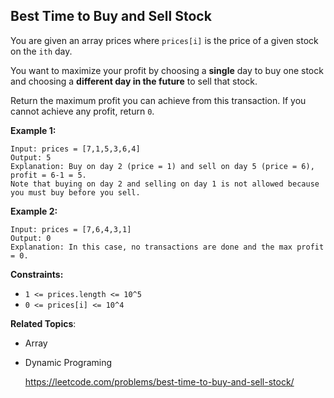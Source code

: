 ## Best Time to Buy and Sell Stock

You are given an array prices where ```prices[i]``` is the price of a given stock on the ```ith``` day.

You want to maximize your profit by choosing a **single** day to buy one stock and choosing a **different day in the future** to sell that stock.

Return the maximum profit you can achieve from this transaction. If you cannot achieve any profit, return ```0```.



**Example 1:**

```
Input: prices = [7,1,5,3,6,4]
Output: 5
Explanation: Buy on day 2 (price = 1) and sell on day 5 (price = 6), profit = 6-1 = 5.
Note that buying on day 2 and selling on day 1 is not allowed because you must buy before you sell.
```

**Example 2:**

```
Input: prices = [7,6,4,3,1]
Output: 0
Explanation: In this case, no transactions are done and the max profit = 0.
```

**Constraints:**

- ```1 <= prices.length <= 10^5```
- ```0 <= prices[i] <= 10^4```

**Related Topics**:
- Array
- Dynamic Programing


  https://leetcode.com/problems/best-time-to-buy-and-sell-stock/